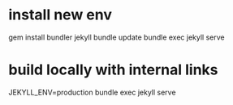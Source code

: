 # install new env
gem install bundler jekyll
bundle update
bundle exec jekyll serve

# build locally with internal links
JEKYLL_ENV=production bundle exec jekyll serve

